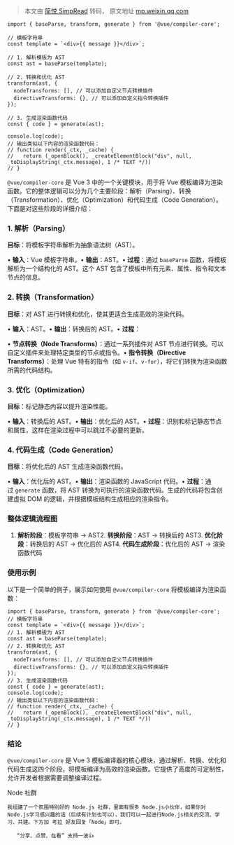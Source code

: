 > 本文由 [简悦 SimpRead](http://ksria.com/simpread/) 转码， 原文地址 [mp.weixin.qq.com](https://mp.weixin.qq.com/s/nAW9Ce6J1uOf-XBHCR4Lrw)

```
import { baseParse, transform, generate } from '@vue/compiler-core';

// 模板字符串
const template = `<div>{{ message }}</div>`;

// 1. 解析模板为 AST
const ast = baseParse(template);

// 2. 转换和优化 AST
transform(ast, {
  nodeTransforms: [], // 可以添加自定义节点转换插件
  directiveTransforms: {}, // 可以添加自定义指令转换插件
});

// 3. 生成渲染函数代码
const { code } = generate(ast);

console.log(code);
// 输出类似以下内容的渲染函数代码：
// function render(_ctx, _cache) {
//   return (_openBlock(), _createElementBlock("div", null, _toDisplayString(_ctx.message), 1 /* TEXT */))
// }
```

`@vue/compiler-core` 是 Vue 3 中的一个关键模块，用于将 Vue 模板编译为渲染函数。它的整体逻辑可以分为几个主要阶段：解析（Parsing）、转换（Transformation）、优化（Optimization）和代码生成（Code Generation）。下面是对这些阶段的详细介绍：

### 1. 解析（Parsing）

**目标**：将模板字符串解析为抽象语法树（AST）。

• **输入**：Vue 模板字符串。• **输出**：AST。• **过程**：通过 `baseParse` 函数，将模板解析为一个结构化的 AST。这个 AST 包含了模板中所有元素、属性、指令和文本节点的信息。

### 2. 转换（Transformation）

**目标**：对 AST 进行转换和优化，使其更适合生成高效的渲染代码。

• **输入**：AST。• **输出**：转换后的 AST。• **过程**：

• **节点转换（Node Transforms）**：通过一系列插件对 AST 节点进行转换。可以自定义插件来处理特定类型的节点或指令。• **指令转换（Directive Transforms）**：处理 Vue 特有的指令（如 `v-if`、`v-for`），将它们转换为渲染函数所需的代码结构。

### 3. 优化（Optimization）

**目标**：标记静态内容以提升渲染性能。

• **输入**：转换后的 AST。• **输出**：优化后的 AST。• **过程**：识别和标记静态节点和属性，这样在渲染过程中可以跳过不必要的更新。

### 4. 代码生成（Code Generation）

**目标**：将优化后的 AST 生成渲染函数代码。

• **输入**：优化后的 AST。• **输出**：渲染函数的 JavaScript 代码。• **过程**：通过 `generate` 函数，将 AST 转换为可执行的渲染函数代码。生成的代码将包含创建虚拟 DOM 的逻辑，并根据模板结构生成相应的渲染指令。

### 整体逻辑流程图

1. **解析阶段**：模板字符串 → AST2. **转换阶段**：AST → 转换后的 AST3. **优化阶段**：转换后的 AST → 优化后的 AST4. **代码生成阶段**：优化后的 AST → 渲染函数代码

### 使用示例

以下是一个简单的例子，展示如何使用 `@vue/compiler-core` 将模板编译为渲染函数：

```
import { baseParse, transform, generate } from '@vue/compiler-core';
// 模板字符串
const template = `<div>{{ message }}</div>`;
// 1. 解析模板为 AST
const ast = baseParse(template);
// 2. 转换和优化 AST
transform(ast, {
  nodeTransforms: [], // 可以添加自定义节点转换插件
  directiveTransforms: {}, // 可以添加自定义指令转换插件
});
// 3. 生成渲染函数代码
const { code } = generate(ast);
console.log(code);
// 输出类似以下内容的渲染函数代码：
// function render(_ctx, _cache) {
//   return (_openBlock(), _createElementBlock("div", null, _toDisplayString(_ctx.message), 1 /* TEXT */))
// }
```

### 结论

`@vue/compiler-core` 是 Vue 3 模板编译器的核心模块，通过解析、转换、优化和代码生成这四个阶段，将模板编译为高效的渲染函数。它提供了高度的可定制性，允许开发者根据需要调整编译过程。

Node 社群

```
我组建了一个氛围特别好的 Node.js 社群，里面有很多 Node.js小伙伴，如果你对Node.js学习感兴趣的话（后续有计划也可以），我们可以一起进行Node.js相关的交流、学习、共建。下方加 考拉 好友回复「Node」即可。

   “分享、点赞、在看” 支持一波👍
```